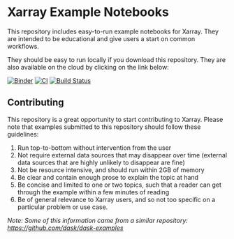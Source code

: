 Xarray Example Notebooks
========================

This repository includes easy-to-run example notebooks for Xarray.
They are intended to be educational and give users a start on common workflows.

They should be easy to run locally if you download this repository.
They are also available on the cloud by clicking on the link below:

[![Binder](https://mybinder.org/badge_logo.svg)](https://mybinder.org/v2/gh/xarray-contrib/xarray-tutorial/master?urlpath=lab)
[![CI](https://github.com/xarray-contrib/xarray-tutorial/workflows/CI/badge.svg?branch=master)](https://github.com/xarray-contrib/xarray-tutorial/actions?query=branch%3Amaster)
[![Build Status](https://travis-ci.org/xarray-contrib/xarray-tutorial.svg?branch=master)](https://travis-ci.org/xarray-contrib/xarray-tutorial)

Contributing
------------

This repository is a great opportunity to start contributing to Xarray.
Please note that examples submitted to this repository should follow these
guidelines:

1.  Run top-to-bottom without intervention from the user
2.  Not require external data sources that may disappear over time
    (external data sources that are highly unlikely to disappear are fine)
3.  Not be resource intensive, and should run within 2GB of memory
4.  Be clear and contain enough prose to explain the topic at hand
5.  Be concise and limited to one or two topics, such that a reader can
    get through the example within a few minutes of reading
6.  Be of general relevance to Xarray users, and so not too specific on a
    particular problem or use case.

*Note: Some of this information came from a similar repository: https://github.com/dask/dask-examples*
